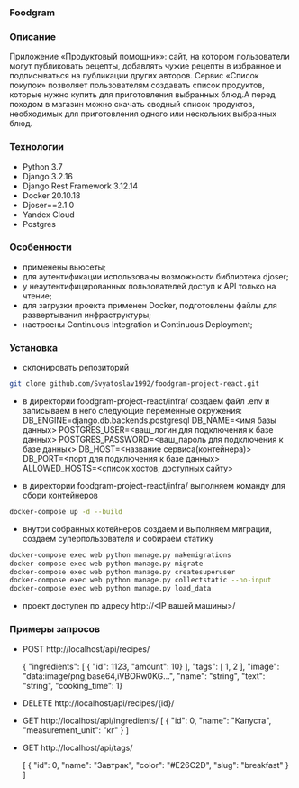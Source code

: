 ### Foodgram
### Описание
Приложение «Продуктовый помощник»: сайт, на котором пользователи могут публиковать рецепты, добавлять чужие рецепты в избранное и подписываться на публикации других авторов. Сервис «Список покупок» позволяет пользователям создавать список продуктов, которые нужно купить для приготовления выбранных блюд.А перед походом в магазин можно скачать сводный список продуктов, необходимых для приготовления одного или нескольких выбранных блюд.


### Технологии
- Python 3.7
- Django 3.2.16
- Django Rest Framework 3.12.14
- Docker 20.10.18
- Djoser==2.1.0
- Yandex Cloud
- Postgres


### Особенности
- применены вьюсеты;
- для аутентификации использованы возможности библиотека djoser;
- у неаутентифицированных пользователей доступ к API только на чтение;
- для загрузки проекта применен Docker, подготовлены файлы для развертывания инфраструктуры;
- настроены Continuous Integration и Continuous Deployment;

### Установка
- склонировать репозиторий
```sh
git clone github.com/Svyatoslav1992/foodgram-project-react.git
```
- в директории foodgram-project-react/infra/ создаем файл .env и записываем в него следующие переменные окружения:
  DB_ENGINE=django.db.backends.postgresql
  DB_NAME=<имя базы данных>
  POSTGRES_USER=<ваш_логин для подключения к базе данных>
  POSTGRES_PASSWORD=<ваш_пароль для подключения к базе данных>
  DB_HOST=<название сервиса(контейнера)>
  DB_PORT=<порт для подключения к базе данных>
  ALLOWED_HOSTS=<список хостов, доступных сайту>

- в директории foodgram-project-react/infra/ выполняем команду для сбори контейнеров
```sh
docker-compose up -d --build
```

- внутри собранных котейнеров создаем и выполняем миграции, создаем суперпользователя и собираем статику
```sh
docker-compose exec web python manage.py makemigrations
docker-compose exec web python manage.py migrate
docker-compose exec web python manage.py createsuperuser
docker-compose exec web python manage.py collectstatic --no-input
docker-compose exec web python manage.py load_data
```

- проект доступен по адресу http://<IP вашей машины>/

### Примеры запросов
  - POST   http://localhost/api/recipes/

    {
        "ingredients": [
        {
        "id": 1123,    "amount": 10}
        ],
        "tags": [
        1,
        2
        ],
        "image": "data:image/png;base64,iVBORw0KG...",
        "name": "string",
        "text": "string",
        "cooking_time": 1}

  - DELETE http://localhost/api/recipes/{id}/

  - GET http://localhost/api/ingredients/
    [
    {
        "id": 0,
        "name": "Капуста",
        "measurement_unit": "кг"
     }
     ]

  - GET   http://localhost/api/tags/

    [
        {
        "id": 0,
        "name": "Завтрак",
        "color": "#E26C2D",
        "slug": "breakfast"
        }
]

